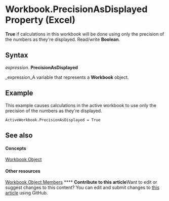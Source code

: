 
# Workbook.PrecisionAsDisplayed Property (Excel)

 **True** if calculations in this workbook will be done using only the precision of the numbers as they're displayed. Read/write **Boolean**.


## Syntax

 _expression_. **PrecisionAsDisplayed**

 _expression_A variable that represents a  **Workbook** object.


## Example

This example causes calculations in the active workbook to use only the precision of the numbers as they're displayed.


```
ActiveWorkbook.PrecisionAsDisplayed = True
```


## See also


#### Concepts


 [Workbook Object](8c00aa60-c974-eed3-0812-3c9625eb0d4c.md)
#### Other resources


 [Workbook Object Members](dce102a3-25de-3ff4-2ce5-bc56e08baca7.md)
****   **Contribute to this article**Want to edit or suggest changes to this content? You can edit and submit changes to  [this article](https://github.com/jhershey00/VBA_Excel_Test/OpenXMLCon/articles/4f0c8201-5b8d-5cb5-337c-944d2c7dd8d1.md) using GitHub.

